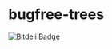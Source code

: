 bugfree-trees
=============


[![Bitdeli Badge](https://d2weczhvl823v0.cloudfront.net/PlugIN73/bugfree-trees/trend.png)](https://bitdeli.com/free "Bitdeli Badge")


